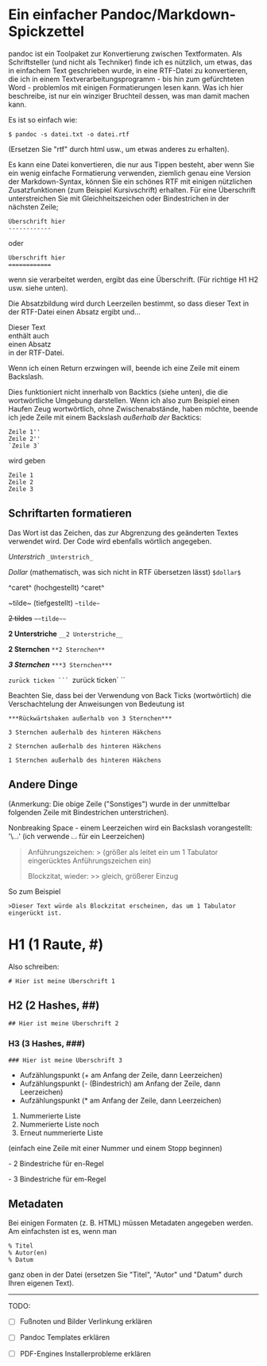 # Ein einfacher Pandoc/Markdown-Spickzettel

pandoc ist ein Toolpaket zur Konvertierung zwischen Textformaten. Als
Schriftsteller (und nicht als Techniker) finde ich es nützlich, um
etwas, das in einfachem Text geschrieben wurde, in eine RTF-Datei zu
konvertieren, die ich in einem Textverarbeitungsprogramm - bis hin zum
gefürchteten Word - problemlos mit einigen Formatierungen lesen kann.
Was ich hier beschreibe, ist nur ein winziger Bruchteil dessen, was man
damit machen kann.

Es ist so einfach wie:

`$ pandoc -s datei.txt -o datei.rtf`

(Ersetzen Sie \"rtf\" durch html usw., um etwas anderes zu erhalten).

Es kann eine Datei konvertieren, die nur aus Tippen besteht, aber wenn
Sie ein wenig einfache Formatierung verwenden, ziemlich genau eine
Version der Markdown-Syntax, können Sie ein schönes RTF mit einigen
nützlichen Zusatzfunktionen (zum Beispiel Kursivschrift) erhalten. Für
eine Überschrift unterstreichen Sie mit Gleichheitszeichen oder
Bindestrichen in der nächsten Zeile;

    Überschrift hier
    ------------

oder

    Überschrift hier
    ============

wenn sie verarbeitet werden, ergibt das eine Überschrift. (Für richtige
H1 H2 usw. siehe unten).

Die Absatzbildung wird durch Leerzeilen bestimmt, so dass dieser Text in
der RTF-Datei einen Absatz ergibt und\...

Dieser Text\
enthält auch\
einen Absatz\
in der RTF-Datei.

Wenn ich einen Return erzwingen will, beende ich eine Zeile mit einem
Backslash.

Dies funktioniert nicht innerhalb von Backtics (siehe unten), die die
wortwörtliche Umgebung darstellen. Wenn ich also zum Beispiel einen
Haufen Zeug wortwörtlich, ohne Zwischenabstände, haben möchte, beende
ich jede Zeile mit einem Backslash *außerhalb der* Backtics:

`Zeile 1''`\
`Zeile 2''`\
`` `Zeile 3` ``

wird geben

`Zeile 1`\
`Zeile 2`\
`Zeile 3`

## Schriftarten formatieren

Das Wort ist das Zeichen, das zur Abgrenzung des geänderten Textes
verwendet wird. Der Code wird ebenfalls wörtlich angegeben.

*Unterstrich* `_Unterstrich_`

*Dollar* (mathematisch, was sich nicht in RTF übersetzen lässt)
`$dollar$`

^caret^ (hochgestellt) \^caret\^

~tilde~ (tiefgestellt) `~tilde~`

~~2 tildes~~ `~~tilde~~`

**2 Unterstriche** `__2 Unterstriche__`

**2 Sternchen** `**2 Sternchen**`

***3 Sternchen*** `***3 Sternchen***`

`zurück ticken ``` `zurück ticken` ``

Beachten Sie, dass bei der Verwendung von Back Ticks (wortwörtlich) die
Verschachtelung der Anweisungen von Bedeutung ist

`***Rückwärtshaken außerhalb von 3 Sternchen***`

`3 Sternchen außerhalb des hinteren Häkchens`

`2 Sternchen außerhalb des hinteren Häkchens`

`1 Sternchen außerhalb des hinteren Häkchens`

## Andere Dinge

(Anmerkung: Die obige Zeile (\"Sonstiges\") wurde in der unmittelbar
folgenden Zeile mit Bindestrichen unterstrichen).

Nonbreaking Space - einem Leerzeichen wird ein Backslash vorangestellt:
\'\\⌴\' (ich verwende ⌴ für ein Leerzeichen)

> Anführungszeichen: \> (größer als leitet ein um 1 Tabulator
> eingerücktes Anführungszeichen ein)
>
> Blockzitat, wieder: \>\> gleich, größerer Einzug

So zum Beispiel

    >Dieser Text würde als Blockzitat erscheinen, das um 1 Tabulator eingerückt ist.

# H1 (1 Raute, #)

Also schreiben:

    # Hier ist meine Überschrift 1

## H2 (2 Hashes, ##)

    ## Hier ist meine Überschrift 2

### H3 (3 Hashes, ###)

    ### Hier ist meine Überschrift 3

-   Aufzählungspunkt (+ am Anfang der Zeile, dann Leerzeichen)
-   Aufzählungspunkt (- (Bindestrich) am Anfang der Zeile, dann
    Leerzeichen)
-   Aufzählungspunkt (\* am Anfang der Zeile, dann Leerzeichen)

1.  Nummerierte Liste
2.  Nummerierte Liste noch
3.  Erneut nummerierte Liste

(einfach eine Zeile mit einer Nummer und einem Stopp beginnen)

\- 2 Bindestriche für en-Regel

\- 3 Bindestriche für em-Regel

## Metadaten

Bei einigen Formaten (z. B. HTML) müssen Metadaten angegeben werden. Am
einfachsten ist es, wenn man

`% Titel`\
`% Autor(en)`\
`% Datum`

ganz oben in der Datei (ersetzen Sie \"Titel\", \"Autor\" und \"Datum\"
durch Ihren eigenen Text).


---

TODO:

  
+ [ ] Fußnoten und Bilder Verlinkung erklären
+ [ ] Pandoc Templates erklären
+ [ ] PDF-Engines Installerprobleme erklären
 
 
